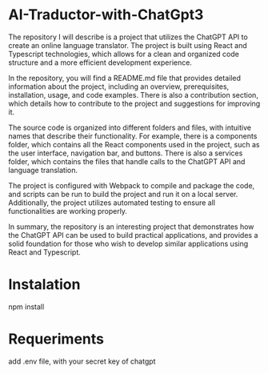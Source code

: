 # AI-Traductor-with-ChatGpt3

The repository I will describe is a project that utilizes the ChatGPT API to create an online language translator. The project is built using React and Typescript technologies, which allows for a clean and organized code structure and a more efficient development experience.

In the repository, you will find a README.md file that provides detailed information about the project, including an overview, prerequisites, installation, usage, and code examples. There is also a contribution section, which details how to contribute to the project and suggestions for improving it.

The source code is organized into different folders and files, with intuitive names that describe their functionality. For example, there is a components folder, which contains all the React components used in the project, such as the user interface, navigation bar, and buttons. There is also a services folder, which contains the files that handle calls to the ChatGPT API and language translation.

The project is configured with Webpack to compile and package the code, and scripts can be run to build the project and run it on a local server. Additionally, the project utilizes automated testing to ensure all functionalities are working properly.

In summary, the repository is an interesting project that demonstrates how the ChatGPT API can be used to build practical applications, and provides a solid foundation for those who wish to develop similar applications using React and Typescript.

# Instalation

 npm install

# Requeriments
add .env file, with your secret key of chatgpt